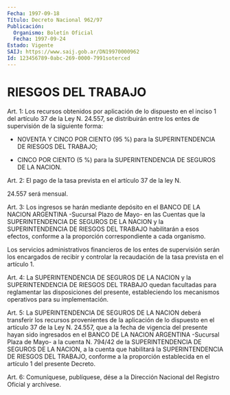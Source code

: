 ```yaml
---
Fecha: 1997-09-18
Título: Decreto Nacional 962/97
Publicación:
  Organismo: Boletín Oficial
  Fecha: 1997-09-24
Estado: Vigente
SAIJ: https://www.saij.gob.ar/DN19970000962
Id: 123456789-0abc-269-0000-7991soterced
---
```

# RIESGOS DEL TRABAJO

<a id="1"></a>
Art. 1: Los recursos obtenidos por aplicación  de lo dispuesto en el inciso 1 del artículo 37 de la Ley N. 24.557, se distribuirán entre  los  entes  de  supervisión  de   la  siguiente  forma:

- NOVENTA Y CINCO POR  CIENTO  (95 %) para la SUPERINTENDENCIA DE RIESGOS DEL TRABAJO;

- CINCO POR CIENTO (5 %) para la SUPERINTENDENCIA DE SEGUROS DE LA NACION.

<a id="2"></a>
Art. 2: El pago de la tasa prevista en el artículo 37 de la ley N.

24.557 será mensual.

<a id="3"></a>
Art.  3: Los ingresos se harán mediante depósito en el BANCO DE LA NACION  ARGENTINA  -Sucursal  Plazo  de Mayo- en las Cuentas que la SUPERINTENDENCIA DE SEGUROS DE LA NACION  y  la SUPERINTENDENCIA DE RIESGOS  DEL  TRABAJO  habilitarán a esos efectos,  conforme  a  la proporción correspondiente a cada organismo.

Los  servicios  administrativos    financieros   de  los  entes  de supervisión  serán  los  encargados  de  recibir  y  controlar   la recaudación de la tasa prevista en el artículo 1.

<a id="4"></a>
Art.  4:  La  SUPERINTENDENCIA  DE  SEGUROS  DE  LA  NACION  y la SUPERINTENDENCIA  DE  RIESGOS DEL TRABAJO quedan facultadas para reglamentar  las  disposiciones  del  presente,  estableciendo  los mecanismos operativos para su implementación.

<a id="5"></a>
Art.  5: La SUPERINTENDENCIA  DE  SEGUROS  DE  LA  NACION  deberá transferir  los  recursos  provenientes  de  la  aplicación  de  lo dispuesto en el artículo 37 de la Ley N. 24.557, que a la fecha de vigencia del presente  hayan  sido  ingresados  en  el  BANCO DE LA NACION  ARGENTINA -Sucursal Plaza de Mayo- a la cuenta N. 794/42 de la SUPERINTENDENCIA  DE  SEGUROS  DE  LA  NACION,  a  la cuenta que habilitará la SUPERINTENDENCIA DE RIESGOS DEL TRABAJO,  conforme  a la  proporción  establecida  en  el artículo 1 del presente Decreto.

<a id="6"></a>
Art.  6: Comuníquese, publíquese, dése a  la Dirección Nacional del Registro Oficial y archívese.